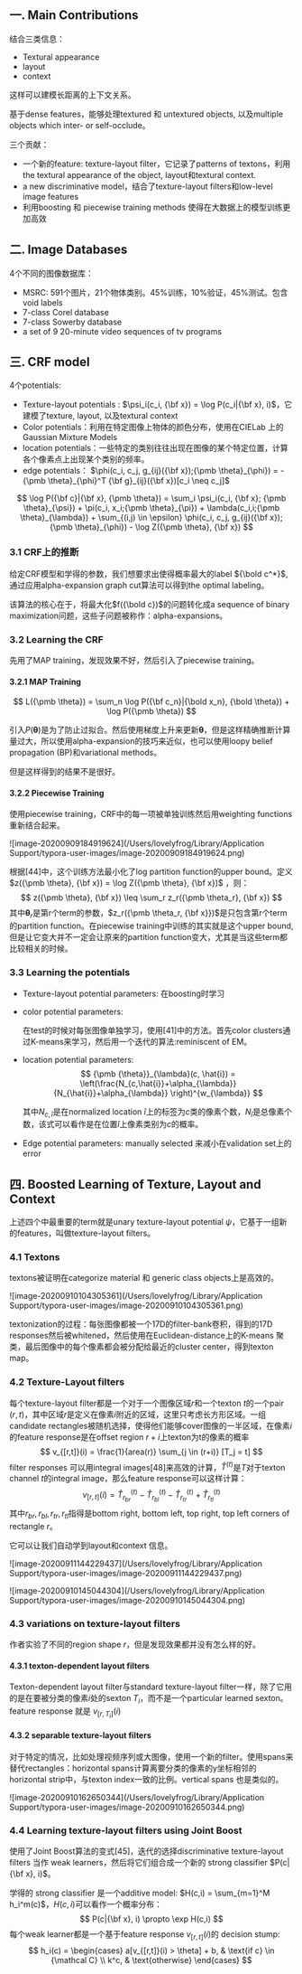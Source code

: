 ## 一. Main Contributions

结合三类信息：

* Textural appearance
* layout
* context

这样可以建模长距离的上下文关系。

基于dense features，能够处理textured 和 untextured objects, 以及multiple objects which inter- or self-occlude。

三个贡献：

* 一个新的feature: texture-layout filter，它记录了patterns of textons，利用the textural appearance of the object, layout和textural context.
* a new discriminative model，结合了texture-layout filters和low-level image features
* 利用boosting 和 piecewise training methods 使得在大数据上的模型训练更加高效

## 二. Image Databases

4个不同的图像数据库：

* MSRC: 591个图片，21个物体类别。45%训练，10%验证，45%测试。包含void labels
* 7-class Corel database
* 7-class Sowerby database
* a set of 9 20-minute video sequences of tv programs

## 三. CRF model

4个potentials:

* Texture-layout potentials : $\psi_i(c_i, {\bf x}) = \log P(c_i|{\bf x}, i)$，它建模了texture, layout, 以及textural context
* Color potentials：利用在特定图像上物体的颜色分布，使用在CIELab 上的Gaussian Mixture Models
* location potentials：一些特定的类别往往出现在图像的某个特定位置，计算各个像素点上出现某个类别的频率。
* edge potentials： $\phi(c_i, c_j, g_{ij}({\bf x});{\pmb \theta}_{\phi}) = - {\pmb \theta}_{\phi}^T {\bf g}_{ij}({\bf x})[c_i \neq c_j]$

$$
\log P({\bf c}|{\bf x}, {\pmb \theta}) = \sum_i \psi_i(c_i, {\bf x}; {\pmb \theta}_{\psi}) + \pi(c_i, x_i;{\pmb \theta}_{\pi}) + \lambda(c_i,i;{\pmb \theta}_{\lambda}) + \sum_{(i,j) \in \epsilon} \phi(c_i, c_j, g_{ij}({\bf x});{\pmb \theta}_{\phi}) - \log Z({\pmb \theta}, {\bf x})
$$

### 3.1 CRF上的推断

给定CRF模型和学得的参数，我们想要求出使得概率最大的label ${\bold c^*}$, 通过应用alpha-expansion graph cut算法可以得到the optimal labeling。

该算法的核心在于，将最大化$f({\bold c})$的问题转化成a sequence of binary maximization问题，这些子问题被称作：alpha-expansions。

### 3.2 Learning the CRF

先用了MAP training，发现效果不好，然后引入了piecewise training。

#### 3.2.1 MAP Training

$$
L({\pmb \theta}) = \sum_n \log P({\bf c_n}|{\bold x_n}, {\bold \theta}) + \log P({\pmb \theta})
$$

引入$P(\pmb \theta)$是为了防止过拟合。然后使用梯度上升来更新$\pmb \theta$，但是这样精确推断计算量过大，所以使用alpha-expansion的技巧来近似，也可以使用loopy belief propagation (BP)和variational methods。

但是这样得到的结果不是很好。

#### 3.2.2 Piecewise Training

使用piecewise training，CRF中的每一项被单独训练然后用weighting functions重新结合起来。

![image-20200909184919624](/Users/lovelyfrog/Library/Application Support/typora-user-images/image-20200909184919624.png)

根据[44]中，这个训练方法最小化了log partition function的upper bound。定义$z({\pmb \theta}, {\bf x}) = \log Z({\pmb \theta}, {\bf x})$ ，则：
$$
z({\pmb \theta}, {\bf x}) \leq \sum_r z_r({\pmb \theta_r}, {\bf x})
$$
其中${\pmb \theta_r}$是第r个term的参数，$z_r({\pmb \theta_r, {\bf x}})$是只包含第r个term的partition function。在piecewise training中训练的其实就是这个upper bound, 但是让它变大并不一定会让原来的partition function变大，尤其是当这些term都比较相关的时候。

### 3.3 Learning the potentials

* Texture-layout potential parameters: 在boosting时学习

* color potential parameters:

  在test的时候对每张图像单独学习，使用[41]中的方法。首先color clusters通过K-means来学习，然后用一个迭代的算法:reminiscent of EM。

* location potential parameters:
	$$
  {\pmb {\theta}}_{\lambda}(c, \hat{i}) = \left(\frac{N_{c,\hat{i}}+\alpha_{\lambda}}{N_{\hat{i}}+\alpha_{\lambda}} \right)^{w_{\lambda}}
  $$
  
  其中$N_{c,\hat{i}}$是在normalized location $\hat{i}$上的标签为$c$类的像素个数，$N_{\hat{i}}$是总像素个数，该式可以看作是在位置$\hat{i}$上像素类别为$c$的概率。
  
* Edge potential parameters: manually selected 来减小在validation set上的error

## 四. Boosted Learning of Texture, Layout and Context

上述四个中最重要的term就是unary texture-layout potential $\psi$，它基于一组新的features，叫做texture-layout filters。

### 4.1 Textons

textons被证明在categorize material 和 generic class objects上是高效的。



![image-20200910104305361](/Users/lovelyfrog/Library/Application Support/typora-user-images/image-20200910104305361.png)

textonization的过程：每张图像都被一个17D的filter-bank卷积，得到的17D responses然后被whitened，然后使用在Euclidean-distance上的K-means 聚类，最后图像中的每个像素都会被分配给最近的cluster center，得到texton map。

### 4.2 Texture-Layout filters

每个texture-layout filter都是一个对于一个图像区域$r$和一个texton $t$的一个pair $(r, t)$，其中区域$r$是定义在像素$i$附近的区域，这里只考虑长方形区域。一组candidate rectangles被随机选择，使得他们能够cover图像的一半区域，在像素$i$的feature response是在offset region $r+i$上texton为t的像素的概率
$$
v_{[r,t]}(i) = \frac{1}{area(r)} \sum_{j \in (r+i)} [T_j = t]
$$
filter responses 可以用integral images[48]来高效的计算，$\hat{T}^{(t)}$是$T$对于texton channel $t$的integral image，那么feature response可以这样计算：
$$
v_{[r,t]}(i) = \hat{T}^{(t)}_{r_{br}} - \hat{T}^{(t)}_{r_{bl}} - \hat{T}^{(t)}_{r_{tr}} + \hat{T}^{(t)}_{r_{tl}}
$$
其中$r_{br}, r_{bl}, r_{tr}, r_{tl}$指得是bottom right, bottom left, top right, top left corners of rectangle $r$。

它可以让我们自动学到layout和context 信息。

![image-20200911144229437](/Users/lovelyfrog/Library/Application Support/typora-user-images/image-20200911144229437.png)

![image-20200910145044304](/Users/lovelyfrog/Library/Application Support/typora-user-images/image-20200910145044304.png)

### 4.3 variations on texture-layout filters

作者实验了不同的region shape $r$，但是发现效果都并没有怎么样的好。

#### 4.3.1 texton-dependent layout filters

Texton-dependent layout filter与standard texture-layout filter一样，除了它用的是在要被分类的像素$i$处的sexton $T_i$，而不是一个particular learned sexton。feature response 就是 $v_{[r, T_i]}(i)$

#### 4.3.2 separable texture-layout filters

对于特定的情况，比如处理视频序列或大图像，使用一个新的filter。使用spans来替代rectangles：horizontal spans计算离要分类的像素的y坐标相邻的horizontal strip中，与texton index一致的比例。vertical spans 也是类似的。

![image-20200910162650344](/Users/lovelyfrog/Library/Application Support/typora-user-images/image-20200910162650344.png)

### 4.4 Learning texture-layout filters using Joint Boost

使用了Joint Boost算法的变式[45]，迭代的选择discriminative texture-layout filters 当作 weak learners，然后将它们组合成一个新的 strong classifier $P(c|{\bf x}, i)$。

学得的 strong classifier 是一个additive model: $H(c,i) = \sum_{m=1}^M h_i^m(c)$，$H(c,i)$可以看作一个概率分布：
$$
P(c|{\bf x}, i) \propto \exp H(c,i)
$$
每个weak learner都是一个基于feature response $v_{[r,t]}(i)$的 decision stump:
$$
h_i(c) = 
\begin{cases} 
a[v_{[r,t]}(i) > \theta] + b, & \text{if c} \in {\mathcal C} \\
k^c, & \text{otherwise}
\end{cases}
$$
